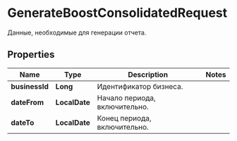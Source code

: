 

# GenerateBoostConsolidatedRequest

Данные, необходимые для генерации отчета. 

## Properties

Name | Type | Description | Notes
------------ | ------------- | ------------- | -------------
**businessId** | **Long** | Идентификатор бизнеса. | 
**dateFrom** | **LocalDate** | Начало периода, включительно. | 
**dateTo** | **LocalDate** | Конец периода, включительно. | 




